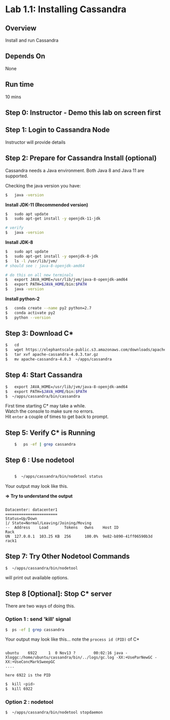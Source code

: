 <link rel='stylesheet' href='../assets/css/main.css'/>

# Lab 1.1: Installing Cassandra

## Overview

Install and run Cassandra

## Depends On

None

## Run time

10 mins

## Step 0: Instructor - Demo this lab on screen first

## Step 1: Login to Cassandra Node

Instructor will provide details

## Step 2: Prepare for Cassandra Install (optional)

Cassandra needs a Java environment.  Both Java 8 and Java 11 are supported.

Checking the java version you have:

```bash
$   java -version
```

**Install JDK-11 (Recommended version)**

```bash
$   sudo apt update
$   sudo apt-get install -y openjdk-11-jdk

# verify
$   java -version
```

**Install JDK-8**

```bash
$   sudo apt update
$   sudo apt-get install -y openjdk-8-jdk
$   ls -l /usr/lib/jvm/
# should see : java-8-openjdk-amd64

# do this on all new terminals
$   export JAVA_HOME=/usr/lib/jvm/java-8-openjdk-amd64
$   export PATH=$JAVA_HOME/bin:$PATH
$   java -version
```

**Install python-2**

```bash
$   conda create --name py2 python=2.7
$   conda activate py2
$   python --version

```

## Step 3: Download C*

```bash
$   cd
$   wget https://elephantscale-public.s3.amazonaws.com/downloads/apache-cassandra-4.0.3.tar.gz
$   tar xvf apache-cassandra-4.0.3.tar.gz
$   mv apache-cassandra-4.0.3  ~/apps/cassandra

```

## Step 4:  Start Cassandra

```bash
$   export JAVA_HOME=/usr/lib/jvm/java-8-openjdk-amd64
$   export PATH=$JAVA_HOME/bin:$PATH
$  ~/apps/cassandra/bin/cassandra
```

First time starting C* may take a while.  
Watch the console to make sure no errors.  
Hit `enter` a couple of times to get back to prompt.  

## Step 5: Verify C* is Running

```bash
    $   ps -ef | grep cassandra
```

## Step 6 : Use nodetool

```bash

    $  ~/apps/cassandra/bin/nodetool status
```

Your output may look like this.  

**=> Try to understand the output**

```text

Datacenter: datacenter1
=======================
Status=Up/Down
|/ State=Normal/Leaving/Joining/Moving
--  Address    Load       Tokens   Owns    Host ID                 Rack
UN  127.0.0.1  103.25 KB  256      100.0%  9e82-b890-41ff06590b3d  rack1

```

## Step 7: Try Other Nodetool Commands

```bash
$  ~/apps/cassandra/bin/nodetool
```

will print out available options.

## Step 8 [Optional]: Stop C* server

There are two ways of doing this.

### Option 1 : send 'kill' signal

```bash
$  ps -ef | grep cassandra
```

Your output may look like this... note the `process id (PID)` of C*

```text

ubuntu    6922     1  0 Nov13 ?        00:02:16 java -Xloggc:/home/ubuntu/cassandra/bin/../logs/gc.log -XX:+UseParNewGC -XX:+UseConcMarkSweepGC
....

here 6922 is the PID

```

```bash
$  kill <pid>
$  kill 6922
```

### Option 2 : nodetool

```bash
$  ~/apps/cassandra/bin/nodetool stopdaemon
```
